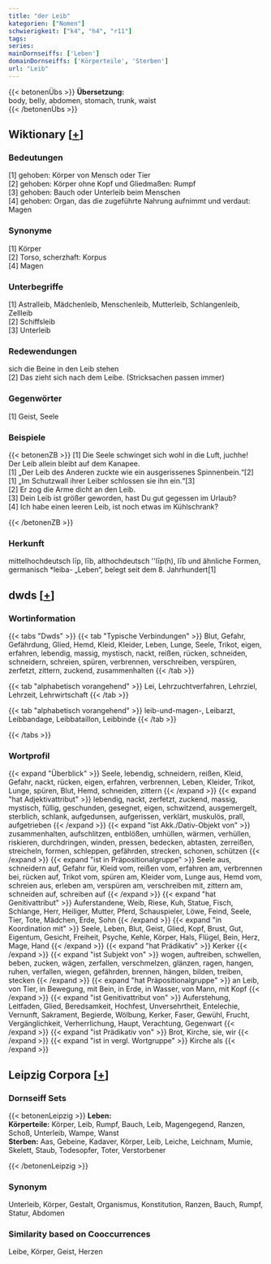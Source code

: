 ```yaml
---
title: "der Leib"
kategorien: ["Nomen"]
schwierigkeit: ["k4", "h4", "r11"]
tags:
series:
mainDornseiffs: ['Leben']
domainDornseiffs: ['Körperteile', 'Sterben']
url: "Leib"
---
```


{{< betonenÜbs >}}
**Übersetzung:**  
body, belly, abdomen, stomach, trunk, waist  
{{< /betonenÜbs >}}

## Wiktionary [[+](https://de.wiktionary.org/wiki/Leib)]

### Bedeutungen
[1] gehoben: Körper von Mensch oder Tier  
[2] gehoben: Körper ohne Kopf und Gliedmaßen: Rumpf  
[3] gehoben: Bauch oder Unterleib beim Menschen  
[4] gehoben: Organ, das die zugeführte Nahrung aufnimmt und verdaut: Magen  

### Synonyme
[1] Körper  
[2] Torso, scherzhaft: Korpus  
[4] Magen  

### Unterbegriffe
[1] Astralleib, Mädchenleib, Menschenleib, Mutterleib, Schlangenleib, Zellleib  
[2] Schiffsleib  
[3] Unterleib  

### Redewendungen
sich die Beine in den Leib stehen  
[2] Das zieht sich nach dem Leibe. (Stricksachen passen immer)  

### Gegenwörter
[1] Geist, Seele  

### Beispiele
{{< betonenZB >}}
[1] Die Seele schwinget sich wohl in die Luft, juchhe!  
Der Leib allein bleibt auf dem Kanapee.  
[1] „Der Leib des Anderen zuckte wie ein ausgerissenes Spinnenbein.“[2]  
[1] „Im Schutzwall ihrer Leiber schlossen sie ihn ein.“[3]  
[2] Er zog die Arme dicht an den Leib.  
[3] Dein Leib ist größer geworden, hast Du gut gegessen im Urlaub?  
[4] Ich habe einen leeren Leib, ist noch etwas im Kühlschrank?  

{{< /betonenZB >}}
### Herkunft
mittelhochdeutsch līp, līb, althochdeutsch ''līp(h), līb und ähnliche Formen, germanisch *leiba- „Leben“, belegt seit dem 8. Jahrhundert[1]  



## dwds [[+](https://www.dwds.de/wb/Leib)]

### Wortinformation
{{< tabs "Dwds" >}}
{{< tab "Typische Verbindungen" >}}
Blut, Gefahr, Gefährdung, Glied, Hemd, Kleid, Kleider, Leben, Lunge, Seele, Trikot, eigen, erfahren, lebendig, massig, mystisch, nackt, reißen, rücken, schneiden, schneidern, schreien, spüren, verbrennen, verschreiben, verspüren, zerfetzt, zittern, zuckend, zusammenhalten
{{< /tab >}}

{{< tab "alphabetisch vorangehend" >}}
Lei, Lehrzuchtverfahren, Lehrziel, Lehrzeit, Lehrwirtschaft
{{< /tab >}}

{{< tab "alphabetisch vorangehend" >}}
leib-und-magen-, Leibarzt, Leibbandage, Leibbataillon, Leibbinde
{{< /tab >}}

{{< /tabs >}}

### Wortprofil
{{< expand "Überblick" >}} Seele, lebendig, schneidern, reißen, Kleid, Gefahr, nackt, rücken, eigen, erfahren, verbrennen, Leben, Kleider, Trikot, Lunge, spüren, Blut, Hemd, schneiden, zittern {{< /expand >}}
{{< expand "hat Adjektivattribut" >}} lebendig, nackt, zerfetzt, zuckend, massig, mystisch, füllig, geschunden, gesegnet, eigen, schwitzend, ausgemergelt, sterblich, schlank, aufgedunsen, aufgerissen, verklärt, muskulös, prall, aufgetrieben {{< /expand >}}
{{< expand "ist Akk./Dativ-Objekt von" >}} zusammenhalten, aufschlitzen, entblößen, umhüllen, wärmen, verhüllen, riskieren, durchdringen, winden, pressen, bedecken, abtasten, zerreißen, streicheln, formen, schleppen, gefährden, strecken, schonen, schützen {{< /expand >}}
{{< expand "ist in Präpositionalgruppe" >}} Seele aus, schneidern auf, Gefahr für, Kleid vom, reißen vom, erfahren am, verbrennen bei, rücken auf, Trikot vom, spüren am, Kleider vom, Lunge aus, Hemd vom, schreien aus, erleben am, verspüren am, verschreiben mit, zittern am, schneiden auf, schreiben auf {{< /expand >}}
{{< expand "hat Genitivattribut" >}} Auferstandene, Weib, Riese, Kuh, Statue, Fisch, Schlange, Herr, Heiliger, Mutter, Pferd, Schauspieler, Löwe, Feind, Seele, Tier, Tote, Mädchen, Erde, Sohn {{< /expand >}}
{{< expand "in Koordination mit" >}} Seele, Leben, Blut, Geist, Glied, Kopf, Brust, Gut, Eigentum, Gesicht, Freiheit, Psyche, Kehle, Körper, Hals, Flügel, Bein, Herz, Mage, Hand {{< /expand >}}
{{< expand "hat Prädikativ" >}} Kerker {{< /expand >}}
{{< expand "ist Subjekt von" >}} wogen, auftreiben, schwellen, beben, zucken, wägen, zerfallen, verschmelzen, glänzen, ragen, hangen, ruhen, verfallen, wiegen, gefährden, brennen, hängen, bilden, treiben, stecken {{< /expand >}}
{{< expand "hat Präpositionalgruppe" >}} an Leib, von Tier, in Bewegung, mit Bein, in Erde, in Wasser, von Mann, mit Kopf {{< /expand >}}
{{< expand "ist Genitivattribut von" >}} Auferstehung, Leitfaden, Glied, Beredsamkeit, Hochfest, Unversehrtheit, Entelechie, Vernunft, Sakrament, Begierde, Wölbung, Kerker, Faser, Gewühl, Frucht, Vergänglichkeit, Verherrlichung, Haupt, Verachtung, Gegenwart {{< /expand >}}
{{< expand "ist Prädikativ von" >}} Brot, Kirche, sie, wir {{< /expand >}}
{{< expand "ist in vergl. Wortgruppe" >}} Kirche als {{< /expand >}}

## Leipzig Corpora [[+](https://corpora.uni-leipzig.de/en/res?word=Leib&corpusId=deu_newscrawl-public_2018)]

### Dornseiff Sets
{{< betonenLeipzig >}}
**Leben:**  
**Körperteile:** Körper, Leib, Rumpf, Bauch, Leib, Magengegend, Ranzen, Schoß, Unterleib, Wampe, Wanst  
**Sterben:** Aas, Gebeine, Kadaver, Körper, Leib, Leiche, Leichnam, Mumie, Skelett, Staub, Todesopfer, Toter, Verstorbener  

{{< /betonenLeipzig >}}

### Synonym
Unterleib, Körper, Gestalt, Organismus, Konstitution, Ranzen, Bauch, Rumpf, Statur, Abdomen


### Similarity based on Cooccurrences
Leibe, Körper, Geist, Herzen

